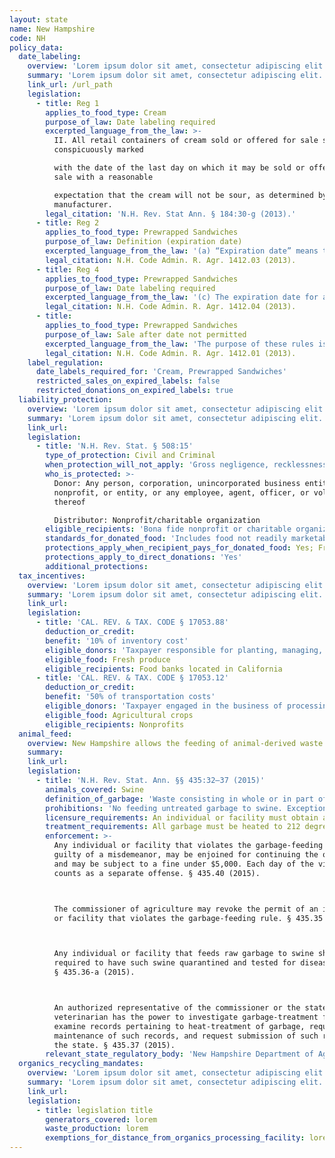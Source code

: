 ```yaml
---
layout: state
name: New Hampshire
code: NH
policy_data:
  date_labeling:
    overview: 'Lorem ipsum dolor sit amet, consectetur adipiscing elit. Curabitur tellus mi, consequat at laoreet eget, vestibulum nec dolor. Vivamus volutpat quam ac quam bibendum rutrum.'
    summary: 'Lorem ipsum dolor sit amet, consectetur adipiscing elit. Curabitur tellus mi, consequat at laoreet eget, vestibulum nec dolor. Vivamus volutpat quam ac quam bibendum rutrum.'
    link_url: /url_path
    legislation:
      - title: Reg 1
        applies_to_food_type: Cream
        purpose_of_law: Date labeling required
        excerpted_language_from_the_law: >-
          II. All retail containers of cream sold or offered for sale shall be
          conspicuously marked

          with the date of the last day on which it may be sold or offered for
          sale with a reasonable

          expectation that the cream will not be sour, as determined by the
          manufacturer.
        legal_citation: 'N.H. Rev. Stat Ann. § 184:30-g (2013).'
      - title: Reg 2
        applies_to_food_type: Prewrapped Sandwiches
        purpose_of_law: Definition (expiration date)
        excerpted_language_from_the_law: '(a) “Expiration date” means the last day of sale, printed or stamped on a prewrapped sandwich label, determined in accordance with these rules.'
        legal_citation: N.H. Code Admin. R. Agr. 1412.03 (2013).
      - title: Reg 4
        applies_to_food_type: Prewrapped Sandwiches
        purpose_of_law: Date labeling required
        excerpted_language_from_the_law: '(c) The expiration date for a fresh refrigerated prewrapped sandwich shall be clearly and legibly printed or stamped by the vendor on the sandwich wrapper label, at the time it is wrapped, by stating “expiration date” or “sell by” followed by the month and day. (d) The expiration date for a previously frozen prewrapped sandwich shall be clearly and conspicuously printed or stamped on the sandwich wrapper label, at the time it is thawed for retail sale, by stating “expiration date” or “sell by” followed by the month and day. (e) The expiration date for a fresh refrigerated prewrapped sandwich shall be determined by the vendor who makes the prewrapped sandwiches.'
        legal_citation: N.H. Code Admin. R. Agr. 1412.04 (2013).
      - title:
        applies_to_food_type: Prewrapped Sandwiches
        purpose_of_law: Sale after date not permitted
        excerpted_language_from_the_law: 'The purpose of these rules is to protect public health and safety by establishing an expiration date on all sandwiches beyond which each sandwich shall not be sold. These rules implement the procedures of the department of agriculture, markets, and food pursuant to RSA 438:26-b, dating prewrapped sandwiches.'
        legal_citation: N.H. Code Admin. R. Agr. 1412.01 (2013).
    label_regulation:
      date_labels_required_for: 'Cream, Prewrapped Sandwiches'
      restricted_sales_on_expired_labels: false
      restricted_donations_on_expired_labels: true
  liability_protection:
    overview: 'Lorem ipsum dolor sit amet, consectetur adipiscing elit. Curabitur tellus mi, consequat at laoreet eget, vestibulum nec dolor. Vivamus volutpat quam ac quam bibendum rutrum.'
    summary: 'Lorem ipsum dolor sit amet, consectetur adipiscing elit. Curabitur tellus mi, consequat at laoreet eget, vestibulum nec dolor. Vivamus volutpat quam ac quam bibendum rutrum.'
    link_url:
    legislation:
      - title: 'N.H. Rev. Stat. § 508:15'
        type_of_protection: Civil and Criminal
        when_protection_will_not_apply: 'Gross negligence, recklessness, or intentional misconduct'
        who_is_protected: >-
          Donor: Any person, corporation, unincorporated business entity,
          nonprofit, or entity, or any employee, agent, officer, or volunteer
          thereof

          Distributor: Nonprofit/charitable organization
        eligible_recipients: 'Bona fide nonprofit or charitable organization, or needy individuals'
        standards_for_donated_food: 'Includes food not readily marketable due to appearance, freshness, grade, or surplus'
        protections_apply_when_recipient_pays_for_donated_food: Yes; Free or at a charge sufficient to cover only the costs of handling and administering the food
        protections_apply_to_direct_donations: 'Yes'
        additional_protections:
  tax_incentives:
    overview: 'Lorem ipsum dolor sit amet, consectetur adipiscing elit. Curabitur tellus mi, consequat at laoreet eget, vestibulum nec dolor. Vivamus volutpat quam ac quam bibendum rutrum.'
    summary: 'Lorem ipsum dolor sit amet, consectetur adipiscing elit. Curabitur tellus mi, consequat at laoreet eget, vestibulum nec dolor. Vivamus volutpat quam ac quam bibendum rutrum.'
    link_url:
    legislation:
      - title: 'CAL. REV. & TAX. CODE § 17053.88'
        deduction_or_credit:
        benefit: '10% of inventory cost'
        eligible_donors: 'Taxpayer responsible for planting, managing, and harvesting crops'
        eligible_food: Fresh produce
        eligible_recipients: Food banks located in California
      - title: 'CAL. REV. & TAX. CODE § 17053.12'
        deduction_or_credit:
        benefit: '50% of transportation costs'
        eligible_donors: 'Taxpayer engaged in the business of processing, distributing, or selling agricultural products'
        eligible_food: Agricultural crops
        eligible_recipients: Nonprofits
  animal_feed:
    overview: New Hampshire allows the feeding of animal-derived waste to swine provided that it has been properly heat-treated and fed by a licensed facility. All other waste may be fed to swine without heat-treatment. Individuals may feed household garbage to their own swine without heat-treating it and without a permit.
    summary:
    link_url:
    legislation:
      - title: 'N.H. Rev. Stat. Ann. §§ 435:32–37 (2015)'
        animals_covered: Swine
        definition_of_garbage: 'Waste consisting in whole or in part of animal waste, including any waste animal carcasses or offal from such carcasses or parts thereof, but excluding waste from ordinary household operations that is fed directly to swine on the same premises where such household is located. § 435.32 (2015).'
        prohibitions: 'No feeding untreated garbage to swine. Exception for individuals feeding household garbage. §§ 435.32, .36 (2015).'
        licensure_requirements: An individual or facility must obtain an annual permit in order to feed garbage to swine. § 435.33 (2015).
        treatment_requirements: All garbage must be heated to 212 degrees Fahrenheit for at least 30 minutes or else treated in some other manner approved by the commissioner of agriculture or the state veterinarian. § 435.36 (2015).
        enforcement: >-
          Any individual or facility that violates the garbage-feeding rule is
          guilty of a misdemeanor, may be enjoined for continuing the offense,
          and may be subject to a fine under $5,000. Each day of the violation
          counts as a separate offense. § 435.40 (2015).



          The commissioner of agriculture may revoke the permit of an individual
          or facility that violates the garbage-feeding rule. § 435.35 (2015).



          Any individual or facility that feeds raw garbage to swine shall be
          required to have such swine quarantined and tested for disease.
          § 435.36-a (2015).



          An authorized representative of the commissioner or the state
          veterinarian has the power to investigate garbage-treatment facilities,
          examine records pertaining to heat-treatment of garbage, require
          maintenance of such records, and request submission of such records to
          the state. § 435.37 (2015).
        relevant_state_regulatory_body: 'New Hampshire Department of Agriculture, Markets & Food (§ 435.37 (2015)), <a href="http://agriculture.nh.gov/">http://agriculture.nh.gov/</a>.'
  organics_recycling_mandates:
    overview: 'Lorem ipsum dolor sit amet, consectetur adipiscing elit. Curabitur tellus mi, consequat at laoreet eget, vestibulum nec dolor. Vivamus volutpat quam ac quam bibendum rutrum.'
    summary: 'Lorem ipsum dolor sit amet, consectetur adipiscing elit. Curabitur tellus mi, consequat at laoreet eget, vestibulum nec dolor. Vivamus volutpat quam ac quam bibendum rutrum.'
    link_url:
    legislation:
      - title: legislation title
        generators_covered: lorem
        waste_production: lorem
        exemptions_for_distance_from_organics_processing_facility: lorem
---
```

